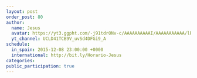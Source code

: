```yaml
---
layout: post
order_post: 80
author:
  name: Jesus
  avatar: https://yt3.ggpht.com/-j91tdrONv-c/AAAAAAAAAAI/AAAAAAAAAAA/lR4Dodun4-M/s100-c-k-no/photo.jpg
  yt_channel: UCLD41TCB9V_uvSd4DFGi9_A
schedule:
  in_spain: 2015-12-08 23:00:00 +0000
  international: http://bit.ly/Horario-Jesus
categories:
public_participation: true
---
```

